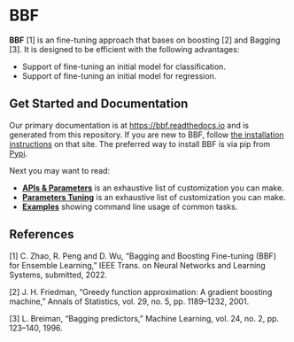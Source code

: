 # BBF

**BBF** [1] is an fine-tuning approach that bases on boosting [2] and Bagging [3]. It is designed to be efficient with the following advantages:


- Support of fine-tuning an initial model for classification.
- Support of fine-tuning an initial model for regression.

## Get Started and Documentation

Our primary documentation is at https://bbf.readthedocs.io and is generated from this repository. If you are new to BBF, follow [the installation instructions](https://bbf.readthedocs.io/en/latest/Python-Intro.html) on that site. The preferred way to install BBF is via pip from [Pypi](https://pypi.org/project/BBF).

Next you may want to read:
- [**APIs & Parameters**](https://bbf.readthedocs.io/en/latest/Python-API.html) is an exhaustive list of customization you can make.
- [**Parameters Tuning**](https://bbf.readthedocs.io/en/latest/Parameters-Tuning.html) is an exhaustive list of customization you can make.
- [**Examples**](https://bbf.readthedocs.io/en/latest/Demo.html) showing command line usage of common tasks.

## References

[1] C. Zhao, R. Peng and D. Wu, “Bagging and Boosting Fine-tuning (BBF) for Ensemble Learning,” IEEE Trans. on Neural Networks and Learning Systems, submitted, 2022.

[2] J. H. Friedman, “Greedy function approximation: A gradient boosting machine,” Annals of Statistics, vol. 29, no. 5, pp. 1189–1232, 2001.

[3]  L. Breiman, “Bagging predictors,” Machine Learning, vol. 24, no. 2, pp. 123–140, 1996.